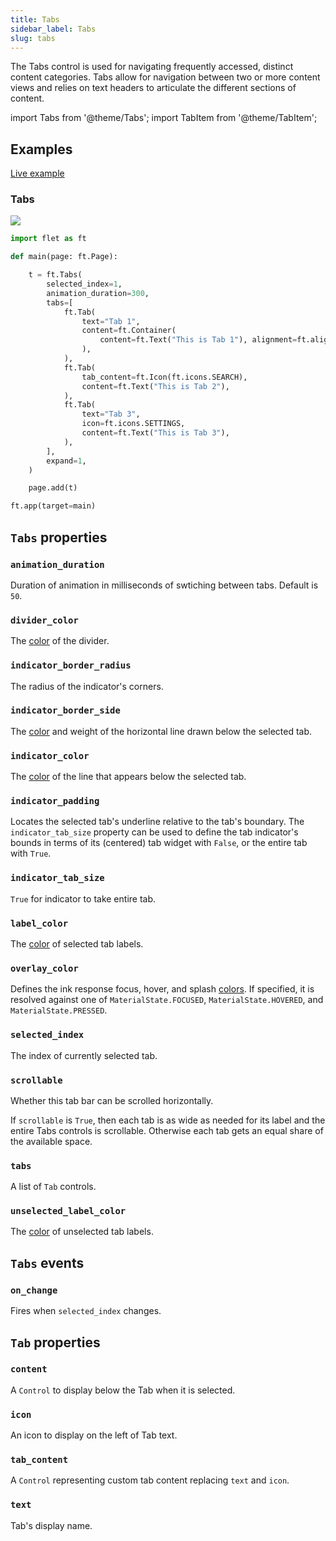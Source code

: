 ```yaml
---
title: Tabs
sidebar_label: Tabs
slug: tabs
---
```


The Tabs control is used for navigating frequently accessed, distinct content categories. Tabs allow for navigation between two or more content views and relies on text headers to articulate the different sections of content.

import Tabs from '@theme/Tabs';
import TabItem from '@theme/TabItem';

## Examples

[Live example](https://flet-controls-gallery.fly.dev/layout/tabs)

### Tabs

<img src="/img/docs/controls/tabs/tabs-simple.gif" className="screenshot-60"/>

<Tabs groupId="language">
  <TabItem value="python" label="Python" default>

```python
import flet as ft

def main(page: ft.Page):

    t = ft.Tabs(
        selected_index=1,
        animation_duration=300,
        tabs=[
            ft.Tab(
                text="Tab 1",
                content=ft.Container(
                    content=ft.Text("This is Tab 1"), alignment=ft.alignment.center
                ),
            ),
            ft.Tab(
                tab_content=ft.Icon(ft.icons.SEARCH),
                content=ft.Text("This is Tab 2"),
            ),
            ft.Tab(
                text="Tab 3",
                icon=ft.icons.SETTINGS,
                content=ft.Text("This is Tab 3"),
            ),
        ],
        expand=1,
    )

    page.add(t)

ft.app(target=main)
```
  </TabItem>
</Tabs>

## `Tabs` properties

### `animation_duration`

Duration of animation in milliseconds of swtiching between tabs. Default is `50`.

### `divider_color`

The [color](/docs/guides/python/colors) of the divider.

### `indicator_border_radius`

The radius of the indicator's corners.

### `indicator_border_side`

The [color](/docs/guides/python/colors) and weight of the horizontal line drawn below the selected tab.

### `indicator_color`

The [color](/docs/guides/python/colors) of the line that appears below the selected tab.

### `indicator_padding`

Locates the selected tab's underline relative to the tab's boundary. The `indicator_tab_size` property can be used to define the tab indicator's bounds in terms of its (centered) tab widget with `False`, or the entire tab with `True`.

### `indicator_tab_size`

`True` for indicator to take entire tab.

### `label_color`

The [color](/docs/guides/python/colors) of selected tab labels.

### `overlay_color`

Defines the ink response focus, hover, and splash [colors](/docs/guides/python/colors). If specified, it is resolved against one of `MaterialState.FOCUSED`, `MaterialState.HOVERED`, and `MaterialState.PRESSED`.

### `selected_index`

The index of currently selected tab.

### `scrollable`

Whether this tab bar can be scrolled horizontally.

If `scrollable` is `True`, then each tab is as wide as needed for its label and the entire Tabs controls is scrollable. Otherwise each tab gets an equal share of the available space.

### `tabs`

A list of `Tab` controls.

### `unselected_label_color`

The [color](/docs/guides/python/colors) of unselected tab labels.

## `Tabs` events

### `on_change`

Fires when `selected_index` changes.

## `Tab` properties

### `content`

A `Control` to display below the Tab when it is selected.

### `icon`

An icon to display on the left of Tab text.

### `tab_content`

A `Control` representing custom tab content replacing `text` and `icon`.

### `text`

Tab's display name.